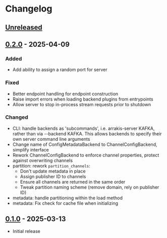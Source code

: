 # Changelog

## [Unreleased]

## [0.2.0] - 2025-04-09

### Added

- Add ability to assign a random port for server

### Fixed

- Better endpoint handling for endpoint construction
- Raise import errors when loading backend plugins from entrypoints
- Allow server to stop in-process stream requests prior to shutdown

### Changed

- CLI: handle backends as 'subcommands', i.e. arrakis-server KAFKA, rather than
  via --backend KAFKA. This allows backends to specify their own server command
  line arguments
- Change name of ConfigMetadataBackend to ChannelConfigBackend, simplify
  interface
- Rework ChannelConfigBackend to enforce channel properties, protect against
  overwriting channels
- partition: rework `partition_channels`:
  * Don't update metadata in place
  * Assign publisher ID to channels
  * Ensure all channels are returned in the same order
  * Tweak partition naming scheme (remove domain, rely on publisher ID)
- metadata: handle partitioning within the load method
- metadata: Fix check for cache file when initializing

## [0.1.0] - 2025-03-13

- Initial release

[unreleased]: https://git.ligo.org/ngdd/arrakis-server/-/compare/0.2.0...main
[0.2.0]: https://git.ligo.org/ngdd/arrakis-server/-/tags/0.2.0
[0.1.0]: https://git.ligo.org/ngdd/arrakis-server/-/tags/0.1.0
